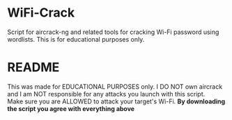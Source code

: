 # WiFi-Crack
Script for aircrack-ng and related tools for cracking Wi-Fi password using wordlists. This is for educational purposes only.
<h1>README</h1>
<p> This was made for EDUCATIONAL PURPOSES only. I DO NOT own aircrack and I am NOT responsible for any attacks you launch with this script. </br>Make sure you are ALLOWED to attack your target's Wi-Fi.
<b>By downloading the script you agree with everything above</b>
